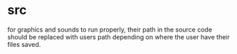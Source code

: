 # src

for graphics and sounds to run properly, their path in the source code should be replaced with users path depending on where the user have their files saved. 

